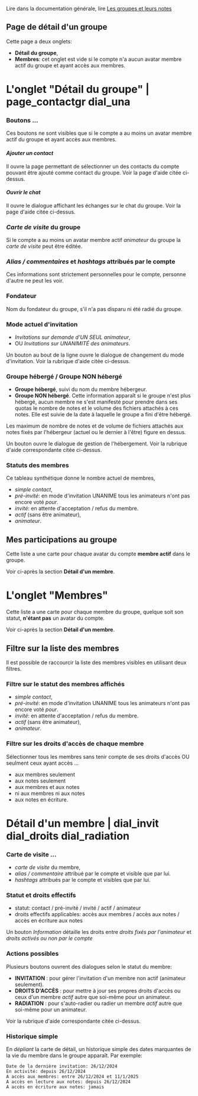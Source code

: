 Lire dans la documentation générale, lire <a href="$$/appli/groupes.html" target="_blank">Les groupes et leurs notes</a>

## Page de détail d'un groupe
Cette page a deux onglets:
- **Détail du groupe**,
- **Membres**: cet onglet est vide si le compte n'a aucun avatar membre actif du groupe et ayant accès aux membres.

# L'onglet "Détail du groupe" | page_contactgr dial_una

### Boutons ...
Ces boutons ne sont visibles que si le compte a au moins un avatar membre actif du groupe et ayant accès aux membres.

#### _Ajouter un contact_
Il ouvre la page permettant de sélectionner un des contacts du compte pouvant être ajouté comme contact du groupe. Voir la page d'aide citée ci-dessus.

#### _Ouvrir le chat_
Il ouvre le dialogue affichant les échanges sur le chat du groupe. Voir la page d'aide citée ci-dessus.

### _Carte de visite_ du groupe
Si le compte a au moins un avatar membre actif _animateur_ du groupe la _carte de visite_ peut être éditée.

### _Alias / commentaires_ et _hashtags_ attribués par le compte
Ces informations sont strictement personnelles pour le compte, personne d'autre ne peut les voir.

### Fondateur
Nom du fondateur du groupe, s'il n'a pas disparu ni été radié du groupe.

### Mode actuel d'invitation
- _Invitations sur demande d\'UN SEUL animateur_,
- OU _Invitations sur UNANIMITÉ des animateurs_.

Un bouton au bout de la ligne ouvre le dialogue de changement du mode d'invitation. Voir la rubrique d'aide citée ci-dessus.

### Groupe hébergé / Groupe NON hébergé
- **Groupe hébergé**, suivi du nom du membre hébergeur.
- **Groupe NON hébergé**. Cette information apparaît si le groupe n'est plus hébergé, aucun membre ne s'est manifesté pour prendre dans ses quotas le nombre de notes et le volume des fichiers attachés à ces notes. Elle est suivie de la date à laquelle le groupe a fini d'être hébergé.

Les maximum de nombre de notes et de volume de fichiers attachés aux notes fixés par l'hébergeur (actuel ou le dernier à l'être) figure en dessus.

Un bouton ouvre le dialogue de gestion de l'hébergement. Voir la rubrique d'aide correspondante citée ci-dessus.

### Statuts des membres
Ce tableau synthétique donne le nombre actuel de membres,
- _simple contact_,
- _pré-invité_: en mode d'invitation UNANIME tous les animateurs n'ont pas encore voté _pour_.
- _invité_: en attente d'acceptation / refus du membre.
- _actif_ (sans être animateur),
- _animateur_.

## Mes participations au groupe
Cette liste a une carte pour chaque avatar du compte **membre actif** dans le groupe.

Voir ci-après la section **Détail d'un membre**.

# L'onglet "Membres"
Cette liste a une carte pour chaque membre du groupe, quelque soit son statut, **n'étant pas** un avatar du compte.

Voir ci-après la section **Détail d'un membre**.

## Filtre sur la liste des membres
Il est possible de raccourcir la liste des membres visibles en utilisant deux filtres.

### Filtre sur le statut des membres affichés
- _simple contact_,
- _pré-invité_: en mode d'invitation UNANIME tous les animateurs n'ont pas encore voté _pour_.
- _invité_: en attente d'acceptation / refus du membre.
- _actif_ (sans être animateur),
- _animateur_.

### Filtre sur les droits d'accès de chaque membre
Sélectionner tous les membres sans tenir compte de ses droits d'accès OU seulment ceux ayant accès ...
- aux membres seulement
- aux notes seulement
- aux membres et aux notes
- ni aux membres ni aux notes
- aux notes en écriture.

# Détail d'un membre | dial_invit dial_droits dial_radiation

### Carte de visite ...
- _carte de visite_ du membre,
- _alias / commentaire_ attribué par le compte et visible que par lui.
- _hashtags_ attribués par le compte et visibles que par lui.

### Statut et droits effectifs
- statut: contact / pré-invité / invité / actif / animateur
- droits effectifs applicables: accès aux membres / accès aux notes / accès en écriture aux notes

Un bouton _Information_ détaille les droits entre _droits fixés par l'animateur_ et _droits activés ou non par le compte_

### Actions possibles
Plusieurs boutons ouvrent des dialogues selon le statut du membre:
- **INVITATION** : pour gérer l'invitation d'un membre non actif (animateur seulement).
- **DROITS D'ACCÈS** : pour mettre à jour ses propres droits d'accès ou ceux d'un membre _actif_ autre que soi-même pour un animateur.
- **RADIATION** : pour s'auto-radier ou radier un membre _actif_ autre que soi-même pour un animateur.

Voir la rubrique d'aide correspondante citée ci-dessus.

### Historique simple
En _dépliant_ la carte de détail, un historique simple des dates marquantes de la vie du membre dans le groupe apparaît. Par exemple:

    Date de la dernière invitation: 26/12/2024
    En activité: depuis 26/12/2024
    A accès aux membres: entre 26/12/2024 et 11/1/2025
    A accès en lecture aux notes: depuis 26/12/2024
    A accès en écriture aux notes: jamais
